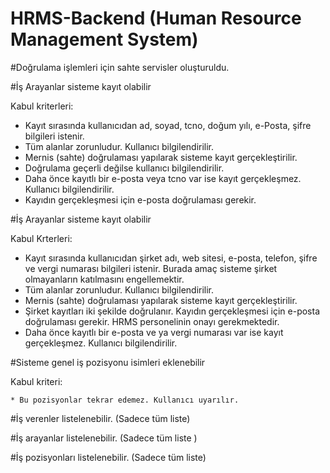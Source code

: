  # HRMS-Backend (Human Resource Management System)

#Doğrulama işlemleri için sahte servisler oluşturuldu.

#İş Arayanlar sisteme kayıt olabilir

 Kabul kriterleri:

  * Kayıt sırasında kullanıcıdan ad, soyad, tcno, doğum yılı, e-Posta, şifre bilgileri istenir.
  * Tüm alanlar zorunludur. Kullanıcı bilgilendirilir.
  * Mernis (sahte) doğrulaması yapılarak sisteme kayıt gerçekleştirilir.
  * Doğrulama geçerli değilse kullanıcı bilgilendirilir.
  * Daha önce kayıtlı bir e-posta veya tcno var ise kayıt gerçekleşmez. Kullanıcı bilgilendirilir.
  * Kayıdın gerçekleşmesi için e-posta doğrulaması gerekir.

#İş Arayanlar sisteme kayıt olabilir

  Kabul Krterleri:
  
   * Kayıt sırasında kullanıcıdan şirket adı, web sitesi, e-posta, telefon, şifre ve vergi numarası bilgileri istenir.
    Burada amaç sisteme şirket olmayanların katılmasını engellemektir.
   * Tüm alanlar zorunludur. Kullanıcı bilgilendirilir.
   * Mernis (sahte) doğrulaması yapılarak sisteme kayıt gerçekleştirilir.
   * Şirket kayıtları iki şekilde doğrulanır. Kayıdın gerçekleşmesi için e-posta doğrulaması gerekir. HRMS personelinin onayı gerekmektedir.
   * Daha önce kayıtlı bir e-posta ve ya vergi numarası var ise kayıt gerçekleşmez. Kullanıcı bilgilendirilir.
   
#Sisteme genel iş pozisyonu isimleri eklenebilir

  Kabul kriteri:
  
    * Bu pozisyonlar tekrar edemez. Kullanıcı uyarılır.
 
#İş verenler listelenebilir. (Sadece tüm liste)

#İş arayanlar listelenebilir. (Sadece tüm liste )

#İş pozisyonları listelenebilir. (Sadece tüm liste)
